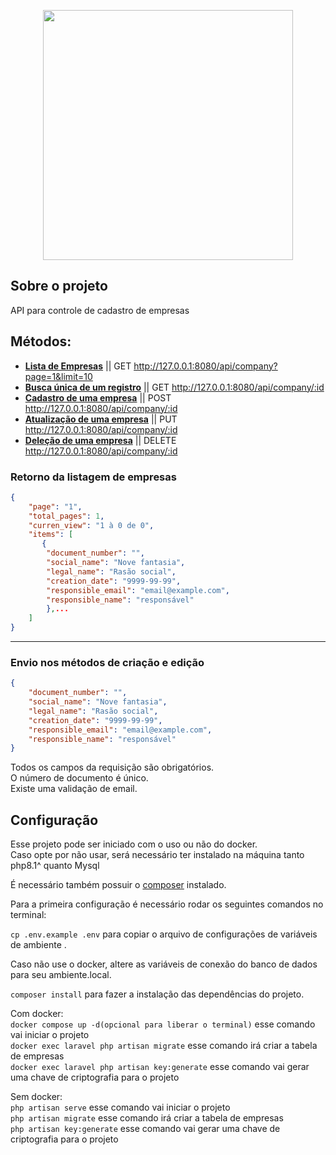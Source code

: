 <p align="center"><a href="https://laravel.com" target="_blank"><img src="https://raw.githubusercontent.com/laravel/art/master/logo-lockup/5%20SVG/2%20CMYK/1%20Full%20Color/laravel-logolockup-cmyk-red.svg" width="400"></a></p>

</p>

## Sobre o projeto

API para controle de cadastro de empresas

## Métodos:

-   **[Lista de Empresas]('http://127.0.0.1:8080/api/company?page=1&limit=10')**
    || GET http://127.0.0.1:8080/api/company?page=1&limit=10
-   **[Busca única de um registro]('http://127.0.0.1:8080/api/company/:id')**
    || GET http://127.0.0.1:8080/api/company/:id
-   **[Cadastro de uma empresa]('http://127.0.0.1:8080/api/company/:id')**
    || POST http://127.0.0.1:8080/api/company/:id
-   **[Atualização de uma empresa]('http://127.0.0.1:8080/api/company/:id')**
    || PUT http://127.0.0.1:8080/api/company/:id
-   **[Deleção de uma empresa]('http://127.0.0.1:8080/api/company/:id')**
    || DELETE http://127.0.0.1:8080/api/company/:id

### Retorno da listagem de empresas

```json
{
    "page": "1",
    "total_pages": 1,
    "curren_view": "1 à 0 de 0",
    "items": [
       {
        "document_number": "",
        "social_name": "Nove fantasia",
        "legal_name": "Rasão social",
        "creation_date": "9999-99-99",
        "responsible_email": "email@example.com",
        "responsible_name": "responsável"
        },...
    ]
}
```

---

### Envio nos métodos de criação e edição

```json
{
    "document_number": "",
    "social_name": "Nove fantasia",
    "legal_name": "Rasão social",
    "creation_date": "9999-99-99",
    "responsible_email": "email@example.com",
    "responsible_name": "responsável"
}
```

Todos os campos da requisição são obrigatórios.\
O número de documento é único.\
Existe uma validação de email.

## Configuração

Esse projeto pode ser iniciado com o uso ou não do docker.\
Caso opte por não usar, será necessário ter instalado na máquina tanto php8.1^ quanto Mysql

É necessário também possuir o [composer](https://getcomposer.org) instalado.

Para a primeira configuração é necessário rodar os seguintes comandos no terminal:

`cp .env.example .env` para copiar o arquivo de configurações de variáveis de ambiente .

Caso não use o docker, altere as variáveis de conexão do banco de dados para seu ambiente.local.

`composer install` para fazer a instalação das dependências do projeto.

Com docker: \
`docker compose up -d(opcional para liberar o terminal)` esse comando vai iniciar o projeto\
`docker exec laravel php artisan migrate` esse comando irá criar a tabela de empresas\
`docker exec laravel php artisan key:generate` esse comando vai gerar uma chave de criptografia para o projeto

Sem docker: \
`php artisan serve` esse comando vai iniciar o projeto\
`php artisan migrate` esse comando irá criar a tabela de empresas\
`php artisan key:generate` esse comando vai gerar uma chave de criptografia para o projeto
